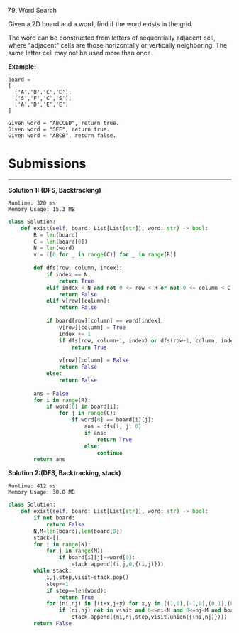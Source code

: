 79. Word Search

Given a 2D board and a word, find if the word exists in the grid.

The word can be constructed from letters of sequentially adjacent cell, where "adjacent" cells are those horizontally or vertically neighboring. The same letter cell may not be used more than once.

**Example:**
```
board =
[
  ['A','B','C','E'],
  ['S','F','C','S'],
  ['A','D','E','E']
]

Given word = "ABCCED", return true.
Given word = "SEE", return true.
Given word = "ABCB", return false.
```

# Submissions
---
**Solution 1: (DFS, Backtracking)**
```
Runtime: 320 ms
Memory Usage: 15.3 MB
```
```python
class Solution:
    def exist(self, board: List[List[str]], word: str) -> bool:
        R = len(board)
        C = len(board[0])
        N = len(word)
        v = [[0 for _ in range(C)] for _ in range(R)]
        
        def dfs(row, column, index):
            if index == N:
                return True
            elif index < N and not 0 <= row < R or not 0 <= column < C:
                return False
            elif v[row][column]:
                return False
            
            if board[row][column] == word[index]:
                v[row][column] = True
                index += 1
                if dfs(row, column+1, index) or dfs(row+1, column, index) or dfs(row, column-1, index) or dfs(row-1, column, index):
                    return True
                
                v[row][column] = False
                return False
            else:
                return False    
        
        ans = False
        for i in range(R):
            if word[0] in board[i]:
                for j in range(C):
                    if word[0] == board[i][j]:
                        ans = dfs(i, j, 0)
                        if ans:
                            return True
                        else:
                            continue
        return ans
```

**Solution 2:(DFS, Backtracking, stack)**
```
Runtime: 412 ms
Memory Usage: 30.8 MB
```
```python
class Solution:
    def exist(self, board: List[List[str]], word: str) -> bool:
        if not board:
            return False
        N,M=len(board),len(board[0])
        stack=[]
        for i in range(N):
            for j in range(M):
                if board[i][j]==word[0]:
                    stack.append((i,j,0,{(i,j)}))
        while stack:
            i,j,step,visit=stack.pop()
            step+=1
            if step==len(word):
                return True
            for (ni,nj) in [(i+x,j+y) for x,y in [(1,0),(-1,0),(0,1),(0,-1)]]:
                if (ni,nj) not in visit and 0<=ni<N and 0<=nj<M and board[ni][nj] == word[step]:
                    stack.append((ni,nj,step,visit.union({(ni,nj)})))
        return False
```